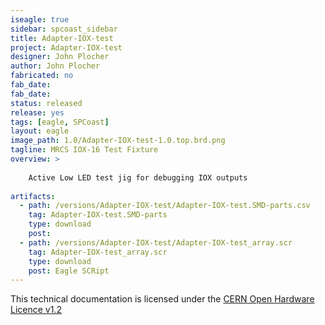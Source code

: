 ```yaml
---
iseagle: true
sidebar: spcoast_sidebar
title: Adapter-IOX-test
project: Adapter-IOX-test
designer: John Plocher
author: John Plocher
fabricated: no
fab_date: 
fab_date: 
status: released
release: yes
tags: [eagle, SPCoast]
layout: eagle
image_path: 1.0/Adapter-IOX-test-1.0.top.brd.png
tagline: MRCS IOX-16 Test Fixture 
overview: >
    
    Active Low LED test jig for debugging IOX outputs
    
artifacts:
  - path: /versions/Adapter-IOX-test/Adapter-IOX-test.SMD-parts.csv
    tag: Adapter-IOX-test.SMD-parts
    type: download
    post: 
  - path: /versions/Adapter-IOX-test/Adapter-IOX-test_array.scr
    tag: Adapter-IOX-test_array.scr
    type: download
    post: Eagle SCRipt
---
```



This technical documentation is licensed under the [CERN Open Hardware Licence v1.2](http://www.ohwr.org/attachments/2388/cern_ohl_v_1_2.txt)
